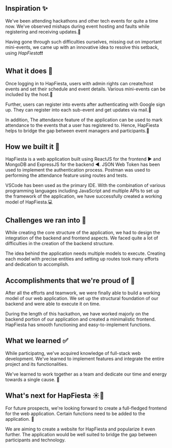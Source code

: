 ## Inspiration :sparkles:
We've been attending hackathons and other tech events for quite a time now. We've observed mishaps during event hosting and faults while registering and receiving updates.:speech_balloon:

 Having gone through such difficulties ourselves, missing out on important mini-events, we came up with an innovative idea to resolve this setback, using *HapFiesta*:exclamation::exclamation:


## What it does :muscle:
Once logging in to HapFiesta, users with admin rights can create/host events and set their schedule and event details. Various mini-events can be included by the host.:confetti_ball:

Further, users can register into events after authenticating with Google sign up. They can register into each sub-event and get updates via mail.:email:

In addition, The attendance feature of the application can be used to mark attendance to the events that a user has registered to. Hence, HapFiesta helps to bridge the gap between event managers and participants.:bridge_at_night:


## How we built it :construction_worker:
HapFiesta is a web application built using ReactJS for the frontend :arrow_forward: and MongoDB and ExpressJS for the backend :arrow_backward:. JSON Web Token has been used to implement the authentication process. Postman was used to performing the attendance feature using routes and tests.

VSCode has been used as the primary IDE. With the combination of various programming languages including JavaScript and multiple APIs to set up the framework of the application, we have successfully created a working model of HapFiesta.:computer:


## Challenges we ran into :construction:
While creating the core structure of the application, we had to design the integration of the backend and frontend aspects. We faced quite a lot of difficulties in the creation of the backend structure. 

The idea behind the application needs multiple models to execute. Creating each model with precise entities and setting up routes took many efforts and dedication to accomplish.


## Accomplishments that we're proud of :checkered_flag:
After all the efforts and teamwork, we were finally able to build a working model of our web application. We set up the structural foundation of our backend and were able to execute it on time.

During the length of this hackathon, we have worked majorly on the backend portion of our application and created a minimalistic frontend. HapFiesta has smooth functioning and easy-to-implement functions.


## What we learned :white_check_mark:
While participatng, we've acquired knowledge of full-stack web development. We've learned to implement features and integrate the entire project and its functionalities. 

We've learned to work together as a team and dedicate our time and energy towards a single cause. :busts_in_silhouette:


## What's next for HapFiesta :sunny::cherry_blossom:
For future prospects, we're looking forward to create a full-fledged frontend for the web application. Certain functions need to be added to the application. :gem:

We are aiming to create a website for HapFiesta and popularize it even further. The application would be well suited to bridge the gap between participants and technology.
